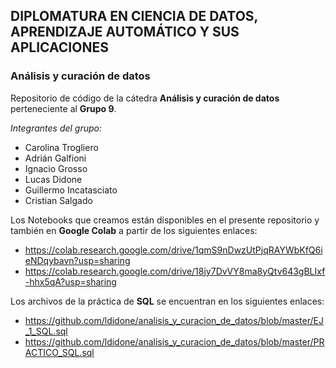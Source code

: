 ## DIPLOMATURA EN CIENCIA DE DATOS, APRENDIZAJE AUTOMÁTICO Y SUS APLICACIONES

### Análisis y curación de datos


Repositorio de código de la cátedra **Análisis y curación de datos** perteneciente al **Grupo 9**.

*Integrantes del grupo:*
- Carolina Trogliero
- Adrián Galfioni
- Ignacio Grosso
- Lucas Didone
- Guillermo Incatasciato
- Cristian Salgado

Los Notebooks que creamos están disponibles en el presente repositorio y también en **Google Colab** a partir de los siguientes enlaces:

- https://colab.research.google.com/drive/1qmS9nDwzUtPjqRAYWbKfQ6ieNDqybavn?usp=sharing
- https://colab.research.google.com/drive/18jy7DvVY8ma8yQtv643gBLIxf-hhx5qA?usp=sharing

Los archivos de la práctica de **SQL** se encuentran en los siguientes enlaces:

- https://github.com/ldidone/analisis_y_curacion_de_datos/blob/master/EJ_1_SQL.sql
- https://github.com/ldidone/analisis_y_curacion_de_datos/blob/master/PRACTICO_SQL.sql
